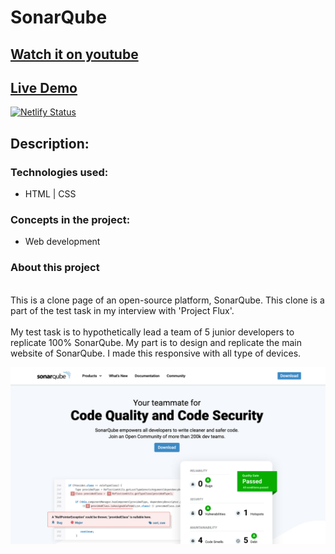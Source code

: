 # SonarQube
## [Watch it on youtube](https://youtu.be/KszK9iX0dAI)
## [Live Demo](https://google-search-minhvyha.netlify.app/)
[![Netlify Status](https://api.netlify.com/api/v1/badges/bb0d9fcf-cb44-40f1-a1d8-852310a1f81e/deploy-status)](https://app.netlify.com/sites/sonarqube/deploys)



## **Description:**

### Technologies used:

- HTML | CSS

### Concepts in the project:

- Web development

### About this project
\
This is a clone page of an open-source platform, SonarQube. This clone is a part of the test task in my interview with 'Project Flux'. 
\
\
My test task is to hypothetically lead a team of 5 junior developers to replicate 100% SonarQube. My part is to design and replicate the main website of SonarQube. I made this responsive with all type of devices.

![preview img](/preview.png)